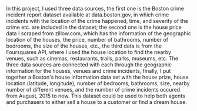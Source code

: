 In this project, I used three data sources, the first one is the Boston crime incident report dataset available at data.boston.gov, in which crime incidents with the location of the crime happened, time, and severity of the crime etc. are included in the dataset; the second one is the house price data I scraped from zillow.com, which has the information of the geographic location of the houses, the price, number of bathrooms, number of bedrooms, the size of the houses, etc., the third data is from the Foursquares API, where I used the house location to find the nearby venues, such as cinemas, restaurants, trails, parks, museums, etc. The three data sources are connected with each through the geographic information for the houses, venues and crime incidents, finally, I put together a Boston's house information data set with the house prize, house location (latitude, longitude), number of bedrooms, bathrooms, size, nearby number of different venues, and the number of crime incidents occured from August, 2015 to now. This dataset could be used to help both agents and purchasers to either sell a house to a customer or find a dream house.
